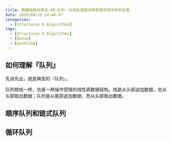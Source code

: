 ```yaml
---
title: 数据结构与算法-09-队列：队列在线程池等有限资源池中的应用
date: 2019/04/19 14:44:47
categories:
  - [Structures & Algorithms]
tags:
  - [Structures & Algorithms]
  - [Queue]
  - [geektime]
---
```


## 如何理解『队列』

先进先出，就是典型的『队列』。

队列根栈一样，也是一种操作受限的线性表数据结构。栈是从头部追加数据，也从头部取出数据；队列是从尾部追加数据，而从头部取出数据。

<!-- more -->

## 顺序队列和链式队列



## 循环队列

